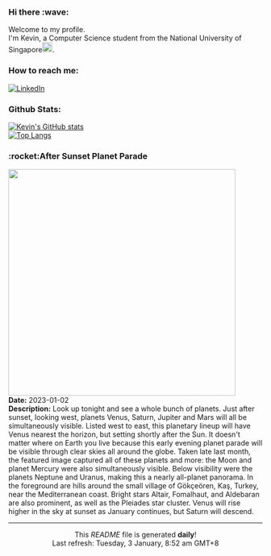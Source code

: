 <h3>Hi there :wave:</h3>

Welcome to my profile.   
I'm Kevin, a Computer Science student from the National University of Singapore<img src="https://img.icons8.com/color/96/000000/singapore-circular.png" width="20px"/>.</p>

<h3>How to reach me: </h3>
<a href="https://www.linkedin.com/in/kevin-foong/"><img alt="LinkedIn" src="https://img.shields.io/badge/linkedin-%230077B5.svg?&style=for-the-badge&logo=linkedin&logoColor=white" /></a> 

<h3>Github Stats: </h3> 

[![Kevin's GitHub stats](https://github-readme-stats.vercel.app/api?username=kevin9foong&theme=tokyonight)](https://github.com/anuraghazra/github-readme-stats) <br/>
[![Top Langs](https://github-readme-stats.vercel.app/api/top-langs/?username=kevin9foong&layout=compact&theme=tokyonight)](https://github.com/anuraghazra/github-readme-stats)

<h3>:rocket:After Sunset Planet Parade</h3> 
<img width="450" src="https:&#x2F;&#x2F;apod.nasa.gov&#x2F;apod&#x2F;image&#x2F;2301&#x2F;AllPlanets_Tezel_1680_annotated.jpg" /><br/>
<b>Date:</b> 2023-01-02<br/>
<b>Description:</b> Look up tonight and see a whole bunch of planets. Just after sunset, looking west, planets Venus, Saturn, Jupiter and Mars will all be simultaneously visible. Listed west to east, this planetary lineup will have Venus nearest the horizon, but setting shortly after the Sun.  It doesn&#39;t matter where on Earth you live because this early evening planet parade will be visible through clear skies all around the globe.  Taken late last month, the featured image captured all of these planets and more: the Moon and planet Mercury were also simultaneously visible.  Below visibility were the planets Neptune and Uranus, making this a nearly all-planet panorama. In the foreground are hills around the small village of Gökçeören, Kaş, Turkey, near the Mediterranean coast.  Bright stars Altair, Fomalhaut, and Aldebaran are also prominent, as well as the Pleiades star cluster. Venus will rise higher in the sky at sunset as January continues, but Saturn will descend.<br/>

------------
<p align="center">This <i>README</i> file is generated <b>daily</b>!</br>
Last refresh: Tuesday, 3 January, 8:52 am GMT+8<br />